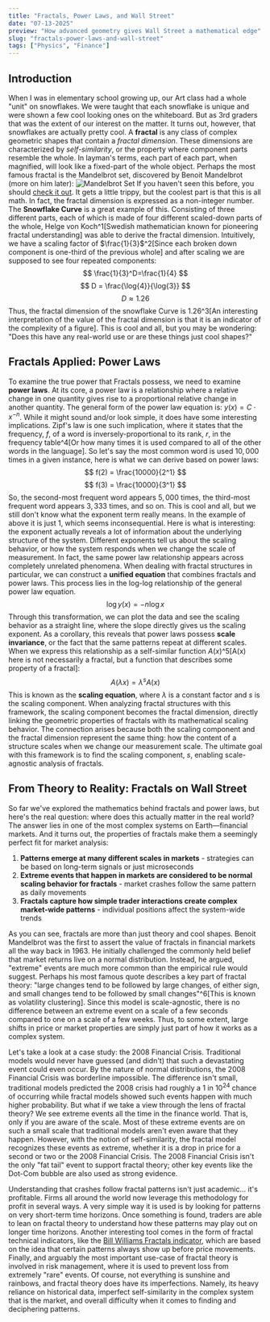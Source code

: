 ```yaml
---
title: "Fractals, Power Laws, and Wall Street"
date: "07-13-2025"
preview: "How advanced geometry gives Wall Street a mathematical edge"
slug: "fractals-power-laws-and-wall-street"
tags: ["Physics", "Finance"]
---
```


## Introduction
When I was in elementary school growing up, our Art class had a whole "unit" on snowflakes. We were taught that each snowflake is unique and were shown a few cool looking ones on the whiteboard. But as 3rd graders that was the extent of our interest on the matter. It turns out, however, that snowflakes are actually pretty cool. A **fractal** is any class of complex geometric shapes that contain a *fractal dimension*. These dimensions are characterized by *self-similarity*, or the property where component parts resemble the whole. In layman's terms, each part of each part, when magnified, will look like a fixed-part of the whole object. Perhaps the most famous fractal is the Mandelbrot set, discovered by Benoit Mandelbrot (more on him later): ![Mandelbrot Set](/blog-images/fractals-power-laws-and-wall-street/mandelbrotset.jpeg)
If you haven't seen this before, you should [check it out](https://www.youtube.com/watch?v=b005iHf8Z3g). It gets a little trippy, but the coolest part is that this is all math. In fact, the fractal dimension is expressed as a non-integer number. The **Snowflake Curve** is a great example of this. Consisting of three different parts, each of which is made of four different scaled-down parts of the whole, Helge von Koch^1[Swedish mathematician known for pioneering fractal understanding] was able to derive the fractal dimension. Intuitively, we have a scaling factor of $\frac{1}{3}$^2[Since each broken down component is one-third of the previous whole] and after scaling we are supposed to see four repeated components: 
$$
\frac{1}{3}^D=\frac{1}{4}
$$
$$
D = \frac{\log{4}}{\log{3}}
$$
$$
D \approx 1.26
$$
Thus, the fractal dimension of the snowflake Curve is 1.26^3[An interesting interpretation of the value of the fractal dimension is that it is an indicator of the complexity of a figure]. This is cool and all, but you may be wondering: "Does this have any real-world use or are these things just cool shapes?"

## Fractals Applied: Power Laws
To examine the true power that Fractals possess, we need to examine **power laws**. At its core, a power law is a relationship where a relative change in one quantity gives rise to a proportional relative change in another quantity. The general form of the power law equation is: $y(x) = C \cdot x^{-n}$. While it might sound and/or look simple, it does have some interesting implications. Zipf's law is one such implication, where it states that the frequency, $f$, of a word is inversely-proportional to its rank, $r$, in the frequency table^4[Or how many times it is used compared to all of the other words in the language]. So let's say the most common word is used $10,000$ times in a given instance, here is what we can derive based on power laws:
$$
f(2) = \frac{10000}{2^1}
$$
$$
f(3) = \frac{10000}{3^1}
$$
So, the second-most frequent word appears $5,000$ times, the third-most frequent word appears $3,333$ times, and so on. This is cool and all, but we still don't know what the exponent term really means. In the example of above it is just 1, which seems inconsequential. Here is what is interesting: the exponent actually reveals a lot of information about the underlying structure of the system. Different exponents tell us about the scaling behavior, or how the system responds when we change the scale of measurement. In fact, the same power law relationship appears across completely unrelated phenomena. When dealing with fractal structures in particular, we can construct a **unified equation** that combines fractals and power laws. This process lies in the log-log relationship of the general power law equation.
$$
\log{y(x)} = -n \log{x}
$$
Through this transformation, we can plot the data and see the scaling behavior as a straight line, where the slope directly gives us the scaling exponent. As a corollary, this reveals that power laws possess **scale invariance**, or the fact that the same patterns repeat at different scales. When we express this relationship as a self-similar function $A(x)$^5[A(x) here is not necessarily a fractal, but a function that describes some property of a fractal]:
$$
A(\lambda x) = \lambda^s A(x)
$$
This is known as the **scaling equation**, where $\lambda$ is a constant factor and $s$ is the scaling component. When analyzing fractal structures with this framework, the scaling component becomes the fractal dimension, directly linking the geometric properties of fractals with its mathematical scaling behavior. The connection arises because both the scaling component and the fractal dimension represent the same thing: how the content of a structure scales when we change our measurement scale. The ultimate goal with this framework is to find the scaling component, $s$, enabling scale-agnostic analysis of fractals.

## From Theory to Reality: Fractals on Wall Street
So far we've explored the mathematics behind fractals and power laws, but here's the real question: where does this actually matter in the real world? The answer lies in one of the most complex systems on Earth—financial markets. And it turns out, the properties of fractals make them a seemingly perfect fit for market analysis:

1) **Patterns emerge at many different scales in markets** - strategies can be based on long-term signals or just microseconds
2) **Extreme events that happen in markets are considered to be normal scaling behavior for fractals** - market crashes follow the same pattern as daily movements
3) **Fractals capture how simple trader interactions create complex market-wide patterns** - individual positions affect the system-wide trends

As you can see, fractals are more than just theory and cool shapes. Benoit Mandelbrot was the first to assert the value of fractals in financial markets all the way back in 1963. He initially challenged the commonly held belief that market returns live on a normal distribution. Instead, he argued, "extreme" events are much more common than the empirical rule would suggest. Perhaps his most famous quote describes a key part of fractal theory: "large changes tend to be followed by large changes, of either sign, and small changes tend to be followed by small changes"^6[This is known as volatility clustering]. Since this model is scale-agnostic, there is no difference between an extreme event on a scale of a few seconds compared to one on a scale of a few weeks. Thus, to some extent, large shifts in price or market properties are simply just part of how it works as a complex system.

Let's take a look at a case study: the 2008 Financial Crisis. Traditional models would never have guessed (and didn't) that such a devastating event could even occur. By the nature of normal distributions, the 2008 Financial Crisis was borderline impossible. The difference isn't small, traditional models predicted the 2008 crisis had roughly a $1$ in $10^{24}$ chance of occurring while fractal models showed such events happen with much higher probability. But what if we take a view through the lens of fractal theory? We see extreme events all the time in the finance world. That is, only if you are aware of the scale. Most of these extreme events are on such a small scale that traditional models aren't even aware that they happen. However, with the notion of self-similarity, the fractal model recognizes these events as extreme, whether it is a drop in price for a second or two or the 2008 Financial Crisis. The 2008 Financial Crisis isn't the only "fat tail" event to support fractal theory; other key events like the Dot-Com bubble are also used as strong evidence.

Understanding that crashes follow fractal patterns isn't just academic... it's profitable. Firms all around the world now leverage this methodology for profit in several ways. A very simple way it is used is by looking for patterns on very short-term time horizons. Once something is found, traders are able to lean on fractal theory to understand how these patterns may play out on longer time horizons. Another interesting tool comes in the form of fractal technical indicators, like the [Bill Williams Fractals indicator](https://www.tradingview.com/support/solutions/43000591663-williams-fractal/), which are based on the idea that certain patterns always show up before price movements. Finally, and arguably the most important use-case of fractal theory is involved in risk management, where it is used to prevent loss from extremely "rare" events. Of course, not everything is sunshine and rainbows, and fractal theory does have its imperfections. Namely, its heavy reliance on historical data, imperfect self-similarity in the complex system that is the market, and overall difficulty when it comes to finding and deciphering patterns.
